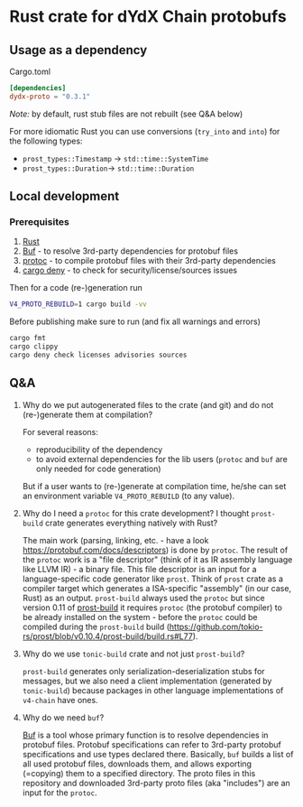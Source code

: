 # Rust crate for dYdX Chain protobufs

## Usage as a dependency

Cargo.toml

```toml
[dependencies]
dydx-proto = "0.3.1"
```

*Note:* by default, rust stub files are not rebuilt (see Q&A below)

For more idiomatic Rust you can use conversions (`try_into` and `into`) for the following types:
* `prost_types::Timestamp` -> `std::time::SystemTime`
* `prost_types::Duration`-> `std::time::Duration`

## Local development

### Prerequisites
1) [Rust](https://www.rust-lang.org/tools/install)
2) [Buf](https://github.com/bufbuild/buf?tab=readme-ov-file#installation) - to resolve 3rd-party dependencies for protobuf files
3) [protoc](https://github.com/protocolbuffers/protobuf#protobuf-compiler-installation) - to compile protobuf files with their 3rd-party dependencies
4) [cargo deny](https://github.com/EmbarkStudios/cargo-deny) - to check for security/license/sources issues

Then for a code (re-)generation run

```sh
V4_PROTO_REBUILD=1 cargo build -vv
```

Before publishing make sure to run (and fix all warnings and errors)

```sh
cargo fmt
cargo clippy
cargo deny check licenses advisories sources
```

## Q&A

1) Why do we put autogenerated files to the crate (and git) and do not (re-)generate them at compilation?

    For several reasons:
    * reproducibility of the dependency
    * to avoid external dependencies for the lib users (`protoc` and `buf` are only needed for code generation)

    But if a user wants to (re-)generate at compilation time, he/she can set an environment variable `V4_PROTO_REBUILD` (to any value).

2) Why do I need a `protoc` for this crate development? I thought `prost-build` crate generates everything natively with Rust?

    The main work (parsing, linking, etc. - have a look https://protobuf.com/docs/descriptors) is done by `protoc`.
    The result of the `protoc` work is a "file descriptor" (think of it as IR assembly language like LLVM IR) - a binary file. This file descriptor is an input for a language-specific code generator like `prost`. Think of `prost` crate as a compiler target which generates a ISA-specific "assembly" (in our case, Rust) as an output.
    `prost-build` always used the `protoc` but since version 0.11 of [prost-build](https://github.com/tokio-rs/prost?tab=readme-ov-file#protoc) it requires `protoc` (the protobuf compiler) to be already installed on the system - before the `protoc` could be compiled during the `prost-build` build (https://github.com/tokio-rs/prost/blob/v0.10.4/prost-build/build.rs#L77).

3) Why do we use `tonic-build` crate and not just `prost-build`?

    `prost-build` generates only serialization-deserialization stubs for messages, but we also need a client implementation (generated by `tonic-build`) because packages in other language implementations of `v4-chain` have ones.

4) Why do we need `buf`?

    [Buf](https://buf.build/) is a tool whose primary function is to resolve dependencies in protobuf files. Protobuf specifications can refer to 3rd-party protobuf specifications and use types declared there. Basically, `buf` builds a list of all used protobuf files, downloads them, and allows exporting (=copying) them to a specified directory. The proto files in this repository and downloaded 3rd-party proto files (aka "includes") are an input for the `protoc`.
